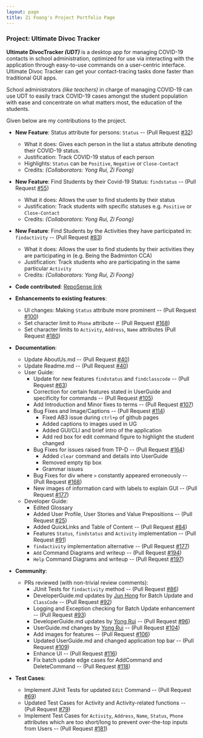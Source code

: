 ```yaml
---
layout: page
title: Zi Foong's Project Portfolio Page
---
```


### Project: Ultimate Divoc Tracker
**Ultimate DivocTracker _(UDT)_** is a desktop app for managing COVID-19 contacts in school administration, optimized for use via interacting with the application through easy-to-use commands on a user-centric interface.
Ultimate Divoc Tracker can get your contact-tracing tasks done faster than traditional GUI apps.

School administrators _(like teachers)_ in charge of managing COVID-19 can use UDT to easily track COVID-19 cases amongst the student population with ease and concentrate on what matters most, the education of the students.

Given below are my contributions to the project.
* **New Feature**: Status attribute for persons: `Status` -- (Pull Request [\#32](https://github.com/AY2122S2-CS2103T-T12-1/tp/pull/32))
  * What it does: Gives each person in the list a status attribute denoting their COVID-19 status.
  * Justification: Track COVID-19 status of each person
  * Highlights: `Status` can be `Positive`, `Negative` or `Close-Contact`
  * Credits: *{Collaborators: Yong Rui, Zi Foong}*


* **New Feature**: Find Students by their Covid-19 Status: `findstatus` -- (Pull Request [\#55](https://github.com/AY2122S2-CS2103T-T12-1/tp/pull/55))
  * What it does: Allows the user to find students by their status
  * Justification: Track students with specific statuses e.g. `Positive` or `Close-Contact`
  * Credits: *{Collaborators: Yong Rui, Zi Foong}*


* **New Feature**: Find Students by the Activities they have participated in: `findactivity` -- (Pull Request [\#83](https://github.com/AY2122S2-CS2103T-T12-1/tp/pull/83))
  * What it does: Allows the user to find students by their activities they are participating in (e.g. Being the Badminton CCA)
  * Justification: Track students who are participating in the same particular `Activity`
  * Credits: *{Collaborators: Yong Rui, Zi Foong}*


* **Code contributed**: [RepoSense link](https://nus-cs2103-ay2122s2.github.io/tp-dashboard/?search=lzf834&breakdown=true&sort=groupTitle&sortWithin=title&since=2022-02-18&timeframe=commit&mergegroup=&groupSelect=groupByRepos&checkedFileTypes=docs~functional-code~test-code~other)


* **Enhancements to existing features**:
  * UI changes: Making `Status` attribute more prominent -- (Pull Request [\#100](https://github.com/AY2122S2-CS2103T-T12-1/tp/pull/100))
  * Set character limit to `Phone` attribute -- (Pull Request [\#168](https://github.com/AY2122S2-CS2103T-T12-1/tp/pull/168))
  * Set character limits to `Activity`, `Address`, `Name` attributes (Pull Request [\#180](https://github.com/AY2122S2-CS2103T-T12-1/tp/pull/180))


* **Documentation**:
  * Update AboutUs.md -- (Pull Request [\#40](https://github.com/AY2122S2-CS2103T-T12-1/tp/pull/40))
  * Update Readme.md -- (Pull Request [\#40](https://github.com/AY2122S2-CS2103T-T12-1/tp/pull/40))
  * User Guide:
    * Update for new features `findstatus` and `findclasscode` -- (Pull Request [\#63](https://github.com/AY2122S2-CS2103T-T12-1/tp/pull/63))
    * Correction for certain features stated in UserGuide and specificity for commands -- (Pull Request [\#105](https://github.com/AY2122S2-CS2103T-T12-1/tp/pull/105))
    * Add Introduction and Minor fixes to terms -- (Pull Request [\#107](https://github.com/AY2122S2-CS2103T-T12-1/tp/pull/107))
    * Bug Fixes and Image/Captions -- (Pull Request [\#114](https://github.com/AY2122S2-CS2103T-T12-1/tp/pull/114))
      * Fixed AB3 issue during `ctrl+p` of github pages
      * Added captions to images used in UG
      * Added GUI/CLI and brief intro of the application
      * Add red box for edit command figure to highlight the student changed
    * Bug Fixes for issues raised from TP-D -- (Pull Request [\#164](https://github.com/AY2122S2-CS2103T-T12-1/tp/pull/164))
      * Added `clear` command and details into UserGuide
      * Removed empty tip box
      * Grammar issues
    * Bug Fixes for div where `>` constantly appeared erroneously -- (Pull Request [\#168](https://github.com/AY2122S2-CS2103T-T12-1/tp/pull/168))
    * New images of information card with labels to explain GUI -- (Pull Request [\#177](https://github.com/AY2122S2-CS2103T-T12-1/tp/pull/177))
  * Developer Guide:
    * Edited Glossary
    * Added User Profile, User Stories and Value Prepositions -- (Pull Request [\#25](https://github.com/AY2122S2-CS2103T-T12-1/tp/pull/25))
    * Added QuickLinks and Table of Content -- (Pull Request [\#84](https://github.com/AY2122S2-CS2103T-T12-1/tp/pull/84))
    * Features `Status`, `findstatus` and `Activity` implementation -- (Pull Request [\#91](https://github.com/AY2122S2-CS2103T-T12-1/tp/pull/91))
    * `findactivity` implementation alternative -- (Pull Request [\#177](https://github.com/AY2122S2-CS2103T-T12-1/tp/pull/177))
    * `Add` Command Diagrams and writeup -- (Pull Request [\#194](https://github.com/AY2122S2-CS2103T-T12-1/tp/pull/194))
    * `Help` Command Diagrams and writeup -- (Pull Request [\#197](https://github.com/AY2122S2-CS2103T-T12-1/tp/pull/197))

* **Community**:
  * PRs reviewed (with non-trivial review comments):
    * JUnit Tests for `findactivity` method -- (Pull Request [\#86](https://github.com/AY2122S2-CS2103T-T12-1/tp/pull/86))
    * DeveloperGuide.md updates by [Jun Hong](https://github.com/whoisjunhong) for Batch Update and `ClassCode` -- (Pull Request [\#92](https://github.com/AY2122S2-CS2103T-T12-1/tp/pull/92))
    * Logging and Exception checking for Batch Update enhancement -- (Pull Request [\#93](https://github.com/AY2122S2-CS2103T-T12-1/tp/pull/93))
    * DeveloperGuide.md updates by [Yong Rui](https://github.com/Fenway17) -- (Pull Request [\#96](https://github.com/AY2122S2-CS2103T-T12-1/tp/pull/96))
    * UserGuide.md changes by [Yong Rui](https://github.com/Fenway17) -- (Pull Request [\#104](https://github.com/AY2122S2-CS2103T-T12-1/tp/pull/104))
    * Add images for features -- (Pull Request [\#106](https://github.com/AY2122S2-CS2103T-T12-1/tp/pull/106))
    * Updated UserGuide.md and changed application top bar -- (Pull Request [\#109](https://github.com/AY2122S2-CS2103T-T12-1/tp/pull/109))
    * Enhance UI -- (Pull Request [\#116](https://github.com/AY2122S2-CS2103T-T12-1/tp/pull/116))
    * Fix batch update edge cases for AddCommand and DeleteCommand -- (Pull Request [\#118](https://github.com/AY2122S2-CS2103T-T12-1/tp/pull/118))


* **Test Cases**:
  * Implement JUnit Tests for updated `Edit` Command -- (Pull Request [\#69](https://github.com/AY2122S2-CS2103T-T12-1/tp/pull/69))
  * Updated Test Cases for Activity and Activity-related functions -- (Pull Request [\#79](https://github.com/AY2122S2-CS2103T-T12-1/tp/pull/79))
  * Implement Test Cases for `Activity`, `Address`, `Name`, `Status`, `Phone`  attributes which are too short/long to prevent over-the-top inputs from Users -- (Pull Request [\#181](https://github.com/AY2122S2-CS2103T-T12-1/tp/pull/181))
